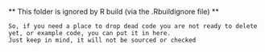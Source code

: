 ** This folder is ignored by R build (via the .Rbuildignore file) **

    So, if you need a place to drop dead code you are not ready to delete yet, or example code, you can put it in here.
    Just keep in mind, it will not be sourced or checked
